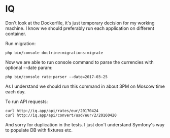 IQ
==

Don't look at the Dockerfile, it's just temporary decision for my working machine. I know we should preferably run
each application on different container.

Run migration:

`php bin/console doctrine:migrations:migrate`

Now we are able to run console command to parse the currencies with optional --date param:

`php bin/console rate:parser --date=2017-03-25`

As I understand we should run this command in about 3PM on Moscow time each day.

To run API requests:

```
curl http://iq.app/api/rates/eur/20170424
curl http://iq.app/api/convert/usd/eur/2/20160420
```

And sorry for duplication in the tests. I just don't understand Symfony's way to populate DB with fixtures etc.
